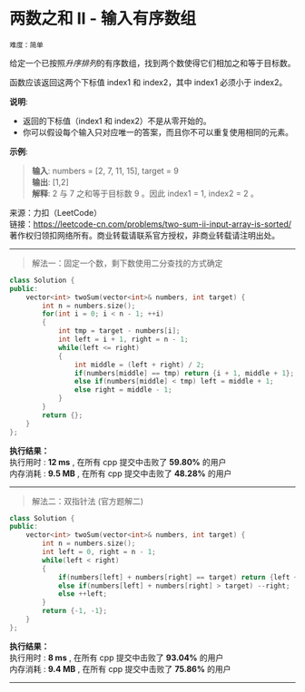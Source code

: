 # 两数之和 II - 输入有序数组 #  
`难度：简单` 

给定一个已按照*升序排列*的有序数组，找到两个数使得它们相加之和等于目标数。  

函数应该返回这两个下标值 index1 和 index2，其中 index1 必须小于 index2。  

**说明**:  
- 返回的下标值（index1 和 index2）不是从零开始的。  
- 你可以假设每个输入只对应唯一的答案，而且你不可以重复使用相同的元素。  

**示例**:  
>**输入**: numbers = [2, 7, 11, 15], target = 9  
>**输出**: [1,2]  
>**解释**: 2 与 7 之和等于目标数 9 。因此 index1 = 1, index2 = 2 。  

来源：力扣（LeetCode）  
链接：https://leetcode-cn.com/problems/two-sum-ii-input-array-is-sorted/  
著作权归领扣网络所有。商业转载请联系官方授权，非商业转载请注明出处。  

---  
>解法一：固定一个数，剩下数使用二分查找的方式确定  

```C++  
class Solution {
public:
    vector<int> twoSum(vector<int>& numbers, int target) {
        int n = numbers.size();
        for(int i = 0; i < n - 1; ++i)
        {
            int tmp = target - numbers[i];
            int left = i + 1, right = n - 1;
            while(left <= right)
            {
                int middle = (left + right) / 2;
                if(numbers[middle] == tmp) return {i + 1, middle + 1};
                else if(numbers[middle] < tmp) left = middle + 1;
                else right = middle - 1;
            }
        }
        return {};
    }
};
```  

**执行结果：**  
执行用时 : **12 ms** , 在所有 cpp 提交中击败了 **59.80%** 的用户  
内存消耗 : **9.5 MB** , 在所有 cpp 提交中击败了 **48.28%** 的用户  

---  
>解法二：双指针法 (官方题解二)  

```C++  
class Solution {
public:
    vector<int> twoSum(vector<int>& numbers, int target) {
        int n = numbers.size();
        int left = 0, right = n - 1;
        while(left < right)
        {
            if(numbers[left] + numbers[right] == target) return {left + 1, right + 1};
            else if(numbers[left] + numbers[right] > target) --right;
            else ++left;
        }
        return {-1, -1};
    }
};
```  

**执行结果：**  
执行用时 : **8 ms** , 在所有 cpp 提交中击败了 **93.04%** 的用户  
内存消耗 : **9.4 MB** , 在所有 cpp 提交中击败了 **75.86%** 的用户  

---  
